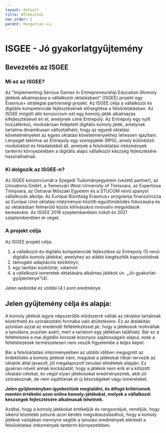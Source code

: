 ```yaml
---
layout: default
title: Áttekintés
nav_order: 2
parent: Hungarian 🇭🇺
---
```


# ISGEE - Jó gyakorlatgyűjtemény

## Bevezetés az ISGEE

### Mi az az ISGEE?

Az "Implementing Serious Games In Entrepreneurship Education (Komoly játékok alkalmazása a vállalkozói oktatásban)" (ISGEE) projekt egy Erasmus+ stratégiai partnerségi projekt. Az ISGEE célja a vállalkozói és digitális kompetenciák fejlesztésének elősegítése a felsőoktatásban. Az ISGEE mögött álló konzorcium ezt egy komoly játék alkalmazás kifejlesztésével éri el, amelynek címe Entrepoly. Az Entrepoly egy nyílt hozzáférésű, modulárisan felépített digitális komoly játék, amelynek tartalma dinamikusan változtatható, hogy az egyedi oktatási követelményeket az egyes oktatási követelményekhez lehessen igazítani. Lényegét tekintve az Entrepoly egy szerepjáték (RPG), amely különböző modulokból és feladatokból áll, amelyek a felsőoktatási intézmények tantermi környezetében a digitális alapú vállalkozói készség fejlesztésére használhatnak.


### Ki dolgozik az ISGEE-n?

Az ISGEE konzorciumát a Szegedi Tudományegyetem (vezető partner), az Univations GmbH, a Temesvári West-University of Timisoara, az Expertissa Timișoara, az Ostravai Műszaki Egyetem és a STUCOM nevű spanyol vállalkozás alkotja. Az Európai Bizottság Erasmus+ programja finanszírozza az Európai Unió oktatási intézményei közötti együttműködés fokozására és az oktatásban felmerülő közös kihívásokra innovatív megoldások keresésére. Az ISGEE 2018 szeptemberében indult és 2021 szeptemberében ér véget.

### A projekt célja

Az ISGEE projekt célja:
1.	a vállalkozói és digitális kompetenciák fejlesztése az Entrepoly (1) nevű digitális komoly játékkal, amelyhez az alábbi kiegészítők kapcsolódnak
2.	támogató adaptációs kézikönyv,
3.	egy tanítási eszköztár, valamint 
4.	a vállalkozói ismeretek oktatására alkalmas játékok ún. „Jó-gyakorlat-gyűjteménye”(4).

Jelen weboldal ez utóbbi (4.) pont eredménye.

## Jelen gyűjtemény célja és alapja:

A komoly játékok egyre népszerűbb módszerré váltak az oktatási tartalmak közérthető és szórakoztató formába való átültetésére. Ez az átalakítás azonban azzal az eredendő feltételezéssel jár, hogy a játékosok motiváltak a tanulásra, pusztán azért, mert a tartalom egy játékban található. Bár ez a feltételezés a mai digitális korszak bizonyos sajátosságain alapul, ezek a feltételezések természetesen nem veszik figyelembe a teljes képet.

Bár a felsőoktatási intézményekben az utóbbi időben megugrott az érdeklődés a komoly játékok iránt, magukat a játékokat ritkán tervezik az oktatók által javasolt, jól megalapozott tanulási elméletek alapján. Ez gyakran növeli annak kockázatát, hogy a játékok nem érik el a kitűzött oktatási célokat, és végül olyan játékosokat eredményeznek, akik jól szórakoznak, de nem sajátítanak el új készségeket vagy ismereteket. 

**Jelen gyűjteményben igyekeztünk megtalálni, és átfogó kritériumok mentén értékelni azon online komoly-játékokat, melyek a vállalkozói készségek fejlesztésére alkalmasak lehetnek.**

Azáltal, hogy a komoly játékokat értékeljük és rangsoroljuk, reméljük, hogy sikerül közelebb jutnunk azon kérdés megválaszolásához, hogy a komoly játékok valójában mennyire segítik a tanulási eredmények elérését a felsőoktatási intézmények tantermi környezetében.


